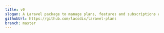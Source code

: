 ```yaml
---
title: v0
slogan: A Laravel package to manage plans, features and subscriptions and track billing in your Laravel SAAS.
githubUrl: https://github.com/lacodix/laravel-plans
branch: master
---
```

